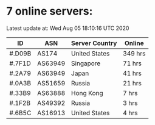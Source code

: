 # 7 online servers:

Latest update at: Wed Aug 05 18:10:16 UTC 2020

| ID | ASN | Server Country | Online |
| -- | --- | -------------- | ------ |
| #.D09B | AS174 | United States | 349 hrs |
| #.7F1D | AS63949 | Singapore | 71 hrs |
| #.2A79 | AS63949 | Japan | 41 hrs |
| #.0A3B | AS51659 | Russia | 21 hrs |
| #.33B9 | AS63888 | Hong Kong | 7 hrs |
| #.1F2B | AS49392 | Russia | 3 hrs |
| #.6B5C | AS16913 | United States | 4 hrs |

